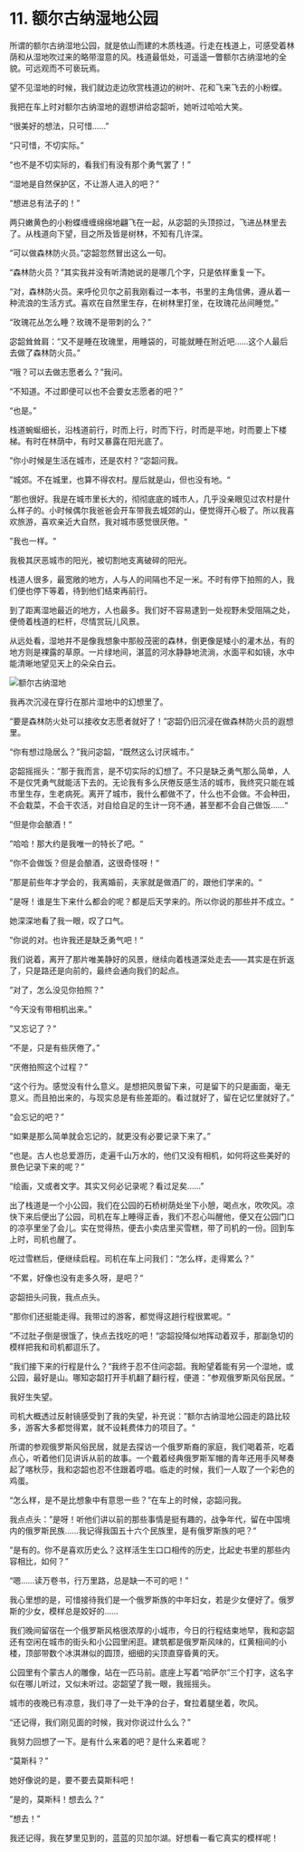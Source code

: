 # 11. 额尔古纳湿地公园

所谓的额尔古纳湿地公园，就是依山而建的木质栈道。行走在栈道上，可感受着林荫和从湿地吹过来的略带湿意的风。栈道最低处，可遥遥一瞥额尔古纳湿地的全貌。可远观而不可亵玩焉。

望不见湿地的时候，我们就边走边欣赏栈道边的树叶、花和飞来飞去的小粉蝶。

我把在车上时对额尔古纳湿地的遐想讲给宓韶听，她听过哈哈大笑。

“很美好的想法，只可惜……”

“只可惜，不切实际。”

“也不是不切实际的，看我们有没有那个勇气罢了！”

“湿地是自然保护区，不让游人进入的吧？”

“想进总有法子的！”

两只嫩黄色的小粉蝶缠缠绵绵地翩飞在一起，从宓韶的头顶掠过，飞进丛林里去了。从栈道向下望，目之所及皆是树林，不知有几许深。

“可以做森林防火员。”宓韶忽然冒出这么一句。

“森林防火员？”其实我并没有听清她说的是哪几个字，只是依样重复一下。

“对，森林防火员。来呼伦贝尔之前我刚看过一本书，书里的主角信佛，遵从着一种流浪的生活方式。喜欢在自然里生存，在树林里打坐，在玫瑰花丛间睡觉。”

“玫瑰花丛怎么睡？玫瑰不是带刺的么？”

宓韶耸耸肩：“又不是睡在玫瑰里，用睡袋的，可能就睡在附近吧……这个人最后去做了森林防火员。”

“哦？可以去做志愿者么？”我问。

“不知道。不过即便可以也不会要女志愿者的吧？”

“也是。”

栈道蜿蜒细长，沿栈道前行，时而上行，时而下行，时而是平地，时而要上下楼梯。有时在林荫中，有时又暴露在阳光底了。

”你小时候是生活在城市，还是农村？“宓韶问我。

”城郊。不在城里，也算不得农村。屋后就是山，但也没有地。“

”那也很好。我是在城市里长大的，彻彻底底的城市人，几乎没亲眼见过农村是什么样子的。小时候偶尔我爸爸会开车带我去城郊的山，便觉得开心极了。所以我喜欢旅游，喜欢亲近大自然，我对城市感觉很厌倦。“

”我也一样。“

我极其厌恶城市的阳光，被切割地支离破碎的阳光。

栈道人很多，最宽敞的地方，人与人的间隔也不足一米。不时有停下拍照的人，我们便也停下等着，待到他们结束再前行。

到了距离湿地最近的地方，人也最多。我们好不容易逮到一处视野未受阻隔之处，便倚着栈道的栏杆，尽情赏玩儿风景。

从远处看，湿地并不是像我想象中那般茂密的森林，倒更像是矮小的灌木丛，有的地方则是裸露的草原。一片绿地间，湛蓝的河水静静地流淌，水面平和如镜，水中能清晰地望见天上的朵朵白云。

![额尔古纳湿地](/img/hulunbeier/eerguna.jpg)

我再次沉浸在穿行在那片湿地中的幻想里了。

“要是森林防火处可以接收女志愿者就好了！”宓韶仍旧沉浸在做森林防火员的遐想里。

“你有想过隐居么？”我问宓韶，“既然这么讨厌城市。”

宓韶摇摇头：“那于我而言，是不切实际的幻想了。不只是缺乏勇气那么简单，人不是仅凭勇气就能活下去的。无论我有多么厌倦反感生活的城市，我终究只能在城市里生存，生老病死。离开了城市，我什么都做不了，什么也不会做。不会种田，不会栽菜，不会干农活，对自给自足的生计一窍不通，甚至都不会自己做饭……“

”但是你会酿酒！“

”哈哈！那大约是我唯一的特长了吧。“

”你不会做饭？但是会酿酒，这很奇怪呀！“

”那是前些年才学会的，我离婚前，夫家就是做酒厂的，跟他们学来的。“

”是呀！谁是生下来什么都会的呢？都是后天学来的。所以你说的那些并不成立。“

她深深地看了我一眼，叹了口气。

”你说的对。也许我还是缺乏勇气吧！“

我们说着，离开了那片唯美静好的风景，继续向着栈道深处走去——其实是在折返了，只是路还是向前的，最终会通向我们的起点。

”对了，怎么没见你拍照？”

“今天没有带相机出来。”

”又忘记了？“

“不是，只是有些厌倦了。”

“厌倦拍照这个过程？”

“这个行为。感觉没有什么意义。是想把风景留下来，可是留下的只是画面，毫无意义。而且拍出来的，与现实总是有些差距的。看过就好了，留在记忆里就好了。”

“会忘记的吧？”

“如果是那么简单就会忘记的，就更没有必要记录下来了。”

“也是。古人也总爱游历，走遍千山万水的，他们又没有相机，如何将这些美好的景色记录下来的呢？”

“绘画，又或者文字。其实又何必记录呢？看过足矣……”

出了栈道是一个小公园，我们在公园的石桥树荫处坐下小憩，喝点水，吹吹风。凉快下来后便出了公园，司机在车上睡得正香，我们不忍心叫醒他，便又在公园门口的凉亭里坐了会儿。实在觉得热，便去小卖店里买雪糕，带了司机的一份。回到车上时，司机也醒了。

吃过雪糕后，便继续启程。司机在车上问我们：“怎么样，走得累么？”

“不累，好像也没有走多久呀，是吧？“

宓韶扭头问我，我点点头。

”那你们还挺能走得。我带过的游客，都觉得这趟行程很累呢。“

”不过肚子倒是很饿了，快点去找吃的吧！“宓韶投降似地挥动着双手，那副急切的模样把我和司机都逗乐了。

”我们接下来的行程是什么？“我终于忍不住问宓韶。我盼望着能有另一个湿地，或公园，最好是山。哪知宓韶打开手机翻了翻行程，便道：”参观俄罗斯风俗民居。“

我好生失望。

司机大概透过反射镜感受到了我的失望，补充说：”额尔古纳湿地公园走的路比较多，游客大多都觉得累，就不设耗费体力的项目了。“

所谓的参观俄罗斯风俗民居，就是去探访一个俄罗斯裔的家庭，我们喝着茶，吃着点心，听着他们见讲诉从前的故事。一个戴着经典俄罗斯军帽的青年还用手风琴奏起了喀秋莎，我和宓韶也忍不住跟着哼唱。临走的时候，我们一人取了一个彩色的鸡蛋。

“怎么样，是不是比想象中有意思一些？”在车上的时候，宓韶问我。

我点点头：”是呀！听他们讲以前的那些事情是挺有趣的，战争年代，留在中国境内的俄罗斯民族……我记得我国五十六个民族里，是有俄罗斯族的吧？“

”是有的。你不是喜欢历史么？这样活生生口口相传的历史，比起史书里的那些内容相比，如何？”

“嗯……读万卷书，行万里路，总是缺一不可的吧！”

我心里想的是，可惜接待我们是一个俄罗斯族的中年妇女，若是少女便好了。俄罗斯的少女，模样总是姣好的……

我们晚间留宿在一个俄罗斯风格很浓厚的小城市，今日的行程结束地早，我和宓韶还有空闲在城市的街头和小公园里闲逛。建筑都是俄罗斯风味的，红黄相间的小楼，顶部带数个冰淇淋似的圆顶，细细的尖顶直穿昏黄的天。

公园里有个蒙古人的雕像，站在一匹马前。底座上写着“哈萨尔”三个打字，这名字似在哪儿听过，又似未听过。宓韶望了我一眼，我摇摇头。

城市的夜晚已有凉意，我们寻了一处干净的台子，耷拉着腿坐着，吹风。

“还记得，我们刚见面的时候，我对你说过什么么？”

我努力回想了一下。是有什么来着的吧？是什么来着呢？

“莫斯科？”

她好像说的是，要不要去莫斯科吧！

”是的，莫斯科！想去么？“

”想去！”

我还记得，我在梦里见到的，蓝蓝的贝加尔湖。好想看一看它真实的模样呢！

